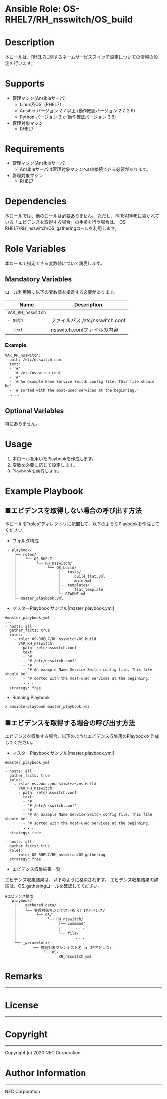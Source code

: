 Ansible Role: OS-RHEL7/RH_nsswitch/OS_build
=======================================================
# Description
本ロールは、RHEL7に関するネームサービススイッチ設定についての情報の設定を行います。

# Supports
- 管理マシン(Ansibleサーバ)
  * Linux系OS（RHEL7）
  * Ansible バージョン 2.7 以上 (動作確認バージョン 2.7, 2.9)
  * Python バージョン 3.x  (動作確認バージョン 3.6)
- 管理対象マシン
  * RHEL7

# Requirements
- 管理マシン(Ansibleサーバ)
  * Ansibleサーバは管理対象マシンへssh接続できる必要があります。
- 管理対象マシン
  * RHEL7

# Dependencies

本ロールでは、他のロールは必要ありません。
ただし、本READMEに書かれている「エビデンスを取得する場合」の手順を行う場合は、
OS-RHEL7/RH_nsswitch/OS_gatheringロールを利用します。

# Role Variables

本ロールで指定できる変数値について説明します。

## Mandatory Variables

ロール利用時に以下の変数値を指定する必要があります。

| Name | Description | 
| ---- | ----------- | 
| `VAR_RH_nsswitch` | | 
| `- path` | ファイルパス /etc/nsswitch.conf | 
| &nbsp;&nbsp;&nbsp;&nbsp;`text` | nsswitch.confファイルの内容 | 

### Example
~~~
VAR_RH_nsswitch:
- path: /etc/nsswitch.conf
  text:
  - '#'
  - '# /etc/nsswitch.conf'
  - '#'
  - '# An example Name Service Switch config file. This file should be'
  - '# sorted with the most-used services at the beginning.'
  ・・・
~~~


## Optional Variables

特にありません。

# Usage

1. 本ロールを用いたPlaybookを作成します。
2. 変数を必要に応じて設定します。
3. Playbookを実行します。

# Example Playbook

## ■エビデンスを取得しない場合の呼び出す方法

本ロールを"roles"ディレクトリに配置して、以下のようなPlaybookを作成してください。

- フォルダ構成

~~~
 - playbook/
    │── roles/
    │    └── OS-RHEL7
    │         └── RH_nsswitch/
    │              └── OS_build/
    │                   │── tasks/
    │                   │      build_flat.yml
    │                   │      main.yml
    │                   │── templates/
    │                   │      flat_template
    │                   └─ README.md
    └─ master_playbook.yml
~~~

- マスターPlaybook サンプル[master_playbook.yml]

~~~
#master_playbook.yml
---
- hosts: all
  gather_facts: true
  roles:
    - role: OS-RHEL7/RH_nsswitch/OS_build
      VAR_RH_nsswitch:
      - path: /etc/nsswitch.conf
        text:
        - '#'
        - '# /etc/nsswitch.conf'
        - '#'
        - '# An example Name Service Switch config file. This file should be'
        - '# sorted with the most-used services at the beginning.'
        ・・・
  strategy: free
~~~

- Running Playbook

~~~
> ansible-playbook master_playbook.yml
~~~

## ■エビデンスを取得する場合の呼び出す方法

エビデンスを収集する場合、以下のようなエビデンス収集用のPlaybookを作成してください。  

- マスターPlaybook サンプル[master_playbook.yml]

~~~
#master_playbook.yml
---
- hosts: all
  gather_facts: true
  roles:
    - role: OS-RHEL7/RH_nsswitch/OS_build
      VAR_RH_nsswitch:
      - path: /etc/nsswitch.conf
        text:
        - '#'
        - '# /etc/nsswitch.conf'
        - '#'
        - '# An example Name Service Switch config file. This file should be'
        - '# sorted with the most-used services at the beginning.'
        ・・・
  strategy: free

- hosts: all
  gather_facts: true
  roles:
    - role: OS-RHEL7/RH_nsswitch/OS_gathering
  strategy: free
~~~

- エビデンス収集結果一覧

エビデンス収集結果は、以下のように格納されます。
エビデンス収集結果の詳細は、OS_gatheringロールを確認してください。

~~~
#エビデンス構成
 - playbook/
    │── _gathered_data/
    │    └── 管理対象マシンホスト名 or IPアドレス/
    │         └── OS/
    │              └── RH_nsswitch/
    │                   │── command/
    │                   │      ・・・
    │                   └── file/
    │                          ・・・
    └── _parameters/
            └── 管理対象マシンホスト名 or IPアドレス/
                 └── OS/
                        RH_nsswitch.yml
~~~

# Remarks
-------

# License
-------

# Copyright
---------
Copyright (c) 2020 NEC Corporation

# Author Information
------------------
NEC Corporation
